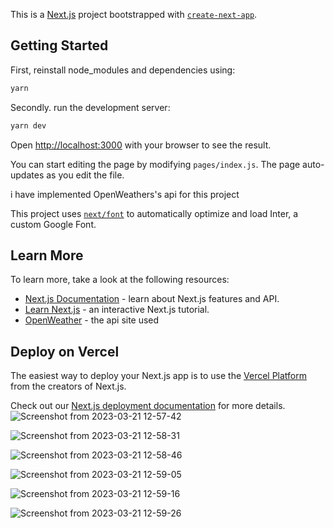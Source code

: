 This is a [Next.js](https://nextjs.org/) project bootstrapped with [`create-next-app`](https://github.com/vercel/next.js/tree/canary/packages/create-next-app).

## Getting Started

First, reinstall node_modules and dependencies using:

```bash
yarn 
```


Secondly. run the development server:

```bash
yarn dev

```

Open [http://localhost:3000](http://localhost:3000) with your browser to see the result.

You can start editing the page by modifying `pages/index.js`. The page auto-updates as you edit the file.

i have implemented OpenWeathers's api for this project



This project uses [`next/font`](https://nextjs.org/docs/basic-features/font-optimization) to automatically optimize and load Inter, a custom Google Font.

## Learn More

To learn more, take a look at the following resources:

- [Next.js Documentation](https://nextjs.org/docs) - learn about Next.js features and API.
- [Learn Next.js](https://nextjs.org/learn) - an interactive Next.js tutorial.
- [OpenWeather](https://openweathermap.org/api) - the api site used



## Deploy on Vercel

The easiest way to deploy your Next.js app is to use the [Vercel Platform](https://vercel.com/new?utm_medium=default-template&filter=next.js&utm_source=create-next-app&utm_campaign=create-next-app-readme) from the creators of Next.js.

Check out our [Next.js deployment documentation](https://nextjs.org/docs/deployment) for more details.
![Screenshot from 2023-03-21 12-57-42](https://user-images.githubusercontent.com/63468587/226541863-98007f13-d236-4229-9f61-02dd5eccd637.png)

![Screenshot from 2023-03-21 12-58-31](https://user-images.githubusercontent.com/63468587/226541870-fa571fc4-b0f4-4aea-8dfa-b00e6f8334a7.png)

![Screenshot from 2023-03-21 12-58-46](https://user-images.githubusercontent.com/63468587/226541878-4b3461c7-8578-4fef-b53b-d0851f07f366.png)

![Screenshot from 2023-03-21 12-59-05](https://user-images.githubusercontent.com/63468587/226541880-2043b20f-bbfd-41c6-9850-cb22a3f6eeab.png)

![Screenshot from 2023-03-21 12-59-16](https://user-images.githubusercontent.com/63468587/226541884-7e427226-da27-4263-b232-f9f2f4a76654.png)

![Screenshot from 2023-03-21 12-59-26](https://user-images.githubusercontent.com/63468587/226541887-b017dc1c-0f45-4137-9a85-848be08e1d90.png)


